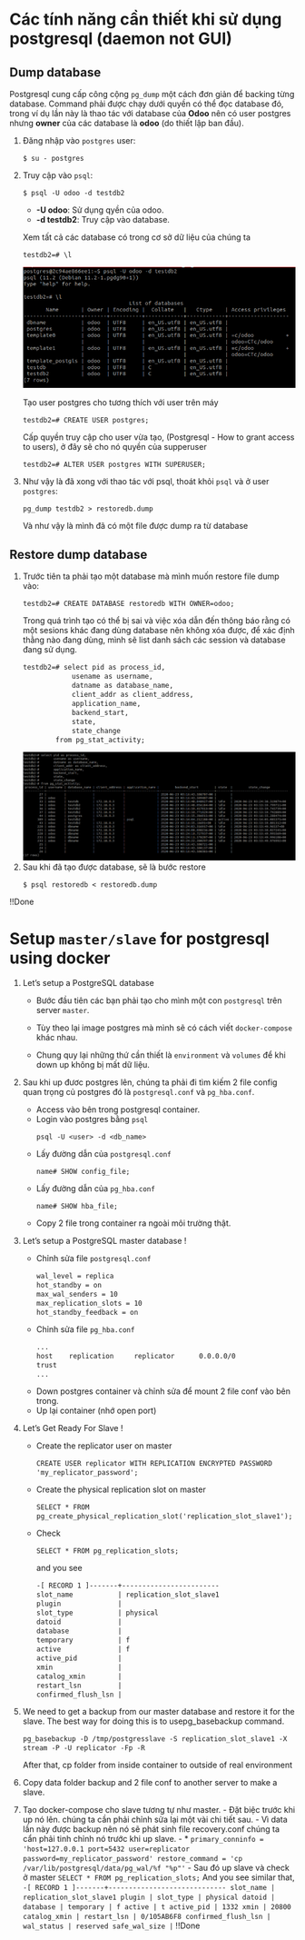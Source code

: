 # Các tính năng cần thiết khi sử dụng postgresql (daemon not GUI)

## Dump database

Postgresql cung cấp công cộng `pg_dump` một cách đơn giản để backing từng database. Command phải được chạy dưới quyền có thể đọc database đó, trong ví dụ lần này là thao tác với database của **Odoo** nên có user postgres nhưng **owner** của các database là **odoo** (do thiết lập ban đầu).

1. Đăng nhập vào `postgres` user:
   ```
   $ su - postgres
   ```
2. Truy cập vào `psql`:

   ```
   $ psql -U odoo -d testdb2
   ```

   - **-U odoo**: Sử dụng qyền của odoo.
   - **-d testdb2**: Truy cập vào database.

   Xem tất cả các database có trong cơ sở dữ liệu của chúng ta

   ```
   testdb2=# \l
   ```

   ![psql-show](./src/static/psql-show.png)

   Tạo user postgres cho tương thích với user trên máy

   ```
   testdb2=# CREATE USER postgres;
   ```

   Cấp quyền truy cập cho user vừa tạo, (Postgresql - How to grant access to users), ở đây sẽ cho nó quyền của supperuser

   ```
   testdb2=# ALTER USER postgres WITH SUPERUSER;
   ```

3. Như vậy là đã xong với thao tác với psql, thoát khỏi `psql` và ở user `postgres`:
   ```
   pg_dump testdb2 > restoredb.dump
   ```
   Và như vậy là mình đã có một file được dump ra từ database

## Restore dump database

1. Trước tiên ta phải tạo một database mà mình muốn restore file dump vào:
   ```
   testdb2=# CREATE DATABASE restoredb WITH OWNER=odoo;
   ```
   Trong quá trình tạo có thể bị sai và việc xóa dẫn đến thông báo rằng có một sesions khác đang dùng database nên không xóa được, để xác định thằng nào đang dùng, mình sẽ list danh sách các session và database đang sử dụng.
   ```
   testdb2=# select pid as process_id,
               usename as username,
               datname as database_name,
               client_addr as client_address,
               application_name,
               backend_start,
               state,
               state_change
           from pg_stat_activity;
   ```
   ![psql-session](./src/static/psql-session.png)
2. Sau khi đã tạo được database, sẽ là bước restore
   ```
   $ psql restoredb < restoredb.dump
   ```

!!Done

# Setup `master/slave` for postgresql using docker

1.  Let’s setup a PostgreSQL database

    - Bước đầu tiên các bạn phải tạo cho mình một con `postgresql` trên server `master`.

    - Tùy theo lại image postgres mà mình sẽ có cách viết `docker-compose` khác nhau.

    - Chung quy lại những thứ cần thiết là `environment` và `volumes` để khi down up không bị mất dữ liệu.

2.  Sau khi up đươc postgres lên, chúng ta phải đi tìm kiếm 2 file config quan trọng củ postgres đó là `postgresql.conf` và `pg_hba.conf`.

    - Access vào bên trong postgresql container.
    - Login vào postgres bằng `psql`
      ```
      psql -U <user> -d <db_name>
      ```
    - Lấy đường dẫn của `postgresql.conf`
      ```
      name# SHOW config_file;
      ```
    - Lấy đường dẫn của `pg_hba.conf`
      ```
      name# SHOW hba_file;
      ```
    - Copy 2 file trong container ra ngoài môi trường thật.

3.  Let’s setup a PostgreSQL master database !

    - Chỉnh sửa file `postgresql.conf`
      ```
      wal_level = replica
      hot_standby = on
      max_wal_senders = 10
      max_replication_slots = 10
      hot_standby_feedback = on
      ```
    - Chỉnh sửa file `pg_hba.conf`
      ```
      ...
      host    replication     replicator      0.0.0.0/0            trust
      ...
      ```
    - Down postgres container và chỉnh sửa để mount 2 file conf vào bên trong.
    - Up lại container (nhớ open port)

4.  Let’s Get Ready For Slave !

    - Create the replicator user on master
      ```
      CREATE USER replicator WITH REPLICATION ENCRYPTED PASSWORD 'my_replicator_password';
      ```
    - Create the physical replication slot on master
      ```
      SELECT * FROM pg_create_physical_replication_slot('replication_slot_slave1');
      ```
    - Check
      ```
      SELECT * FROM pg_replication_slots;
      ```
      and you see
      ```
      -[ RECORD 1 ]-------+------------------------
      slot_name           | replication_slot_slave1
      plugin              |
      slot_type           | physical
      datoid              |
      database            |
      temporary           | f
      active              | f
      active_pid          |
      xmin                |
      catalog_xmin        |
      restart_lsn         |
      confirmed_flush_lsn |
      ```

5.  We need to get a backup from our master database and restore it for the slave. The best way for doing this is to usepg_basebackup command.

    ```
    pg_basebackup -D /tmp/postgresslave -S replication_slot_slave1 -X stream -P -U replicator -Fp -R
    ```

    After that, cp folder from inside container to outside of real environment

6.  Copy data folder backup and 2 file conf to another server to make a slave.

7.  Tạo docker-compose cho slave tương tự như master. - Đặt biệc trước khi up nó lên. chúng ta cần phải chỉnh sửa lại một vài chi tiết sau. - Vì data lần này được backup nên nó sẽ phát sinh file recovery.conf chúng ta cẩn phải tinh chỉnh nó trước khi up slave. - \*
    `primary_conninfo = 'host=127.0.0.1 port=5432 user=replicator password=my_replicator_password' restore_command = 'cp /var/lib/postgresql/data/pg_wal/%f "%p"'` - Sau đó up slave và check ở master
    `SELECT * FROM pg_replication_slots;`
    And you see similar that,
    `-[ RECORD 1 ]-------+----------------------------- slot_name | replication_slot_slave1 plugin | slot_type | physical datoid | database | temporary | f active | t active_pid | 1332 xmin | 20800 catalog_xmin | restart_lsn | 0/105AB6F8 confirmed_flush_lsn | wal_status | reserved safe_wal_size |`
    !!Done
